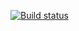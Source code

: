 [![Build status](https://ci.appveyor.com/api/projects/status/m6pjjoy71gy012cx?svg=true)](https://ci.appveyor.com/project/dmitriy-nekr/cardorder)
